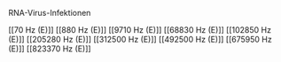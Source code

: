 RNA-Virus-Infektionen

[[70 Hz (E)]]
[[880 Hz (E)]]
[[9710 Hz (E)]]
[[68830 Hz (E)]]
[[102850 Hz (E)]]
[[205280 Hz (E)]]
[[312500 Hz (E)]]
[[492500 Hz (E)]]
[[675950 Hz (E)]]
[[823370 Hz (E)]]